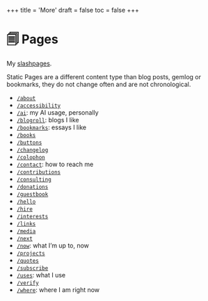 +++
title = 'More'
draft = false
toc = false
+++

# 🗐 Pages

My [slashpages](https://slashpages.net/).

Static Pages are a different content type than blog posts, gemlog or bookmarks, they
do not change often and are not chronological.

- [`/about`](about.md)
- [`/accessibility`](accessibility.md)
- [`/ai`](ai.md): my AI usage, personally
- [`/blogroll`](blogroll.md): blogs I like
- [`/bookmarks`](bookmarks.md): essays I like
- [`/books`](books.md)
- [`/buttons`](buttons.md)
- [`/changelog`](changelog.md)
- [`/colophon`](colophon.md)
- [`/contact`](contact.md): how to reach me
- [`/contributions`](contributions.md)
- [`/consulting`](consulting.md)
- [`/donations`](donations.md)
- [`/guestbook`](guestbook.md)
- [`/hello`](hello.md)
- [`/hire`](hire.md)
- [`/interests`](interests.md)
- [`/links`](links.md)
- [`/media`](media.md)
- [`/next`](next.md)
- [`/now`](now.md): what I’m up to, now
- [`/projects`](projects.md)
- [`/quotes`](quotes.md)
- [`/subscribe`](subscribe.md)
- [`/uses`](uses.md): what I use
- [`/verify`](verify.md)
- [`/where`](where.md): where I am right now
